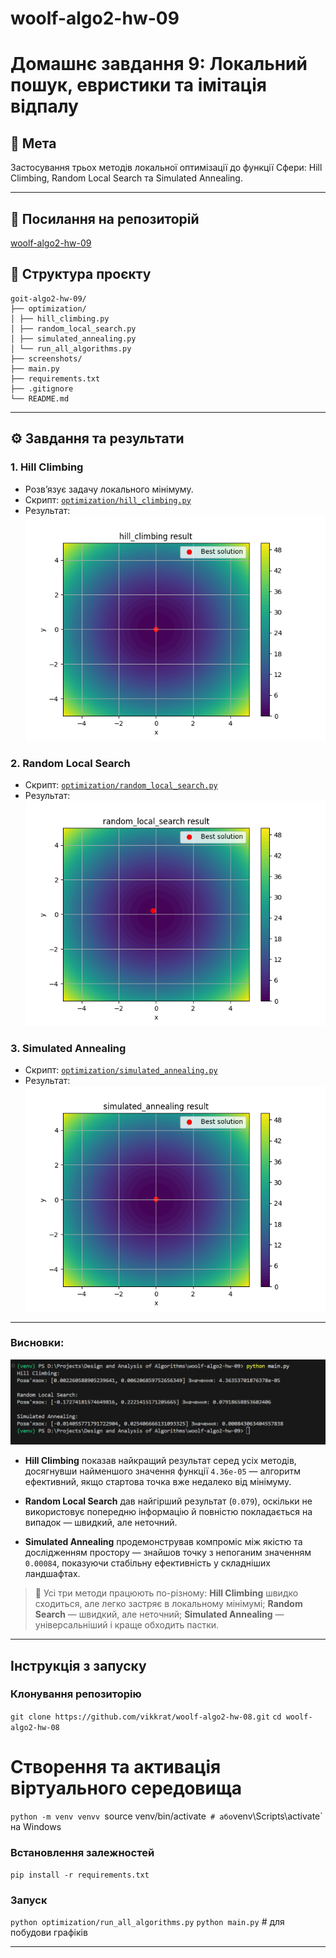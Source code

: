 # woolf-algo2-hw-09

# Домашнє завдання 9: Локальний пошук, евристики та імітація відпалу

## 🎯 Мета
Застосування трьох методів локальної оптимізації до функції Сфери: Hill Climbing, Random Local Search та Simulated Annealing.

---

## 🔗 Посилання на репозиторій
[woolf-algo2-hw-09](https://github.com/vikkrat/woolf-algo2-hw-09)

## 📁 Структура проєкту

```
goit-algo2-hw-09/
├── optimization/
│ ├── hill_climbing.py
│ ├── random_local_search.py
│ ├── simulated_annealing.py
│ └── run_all_algorithms.py
├── screenshots/
├── main.py
├── requirements.txt
├── .gitignore
└── README.md

```

---

## ⚙️ Завдання та результати

### 1. Hill Climbing

- Розв’язує задачу локального мінімуму.
- Скрипт: [`optimization/hill_climbing.py`](optimization/hill_climbing.py)
- Результат:
![hill_climbing_result](./screenshots/hill_climbing_result.png)

### 2. Random Local Search

- Скрипт: [`optimization/random_local_search.py`](optimization/random_local_search.py)
- Результат:
![random_local_search_result](./screenshots/random_local_search_result.png)

### 3. Simulated Annealing

- Скрипт: [`optimization/simulated_annealing.py`](optimization/simulated_annealing.py)
- Результат:
![simulated_annealing_result](./screenshots/simulated_annealing_result.png)

---

### Висновки:

![optimization_all_algorithms](./screenshots/optimization_all_algorithms.png)

- **Hill Climbing** показав найкращий результат серед усіх методів, досягнувши найменшого значення функції `4.36e-05` — алгоритм ефективний, якщо стартова точка вже недалеко від мінімуму.

- **Random Local Search** дав найгірший результат (`0.079`), оскільки не використовує попередню інформацію й повністю покладається на випадок — швидкий, але неточний.

- **Simulated Annealing** продемонстрував компроміс між якістю та дослідженням простору — знайшов точку з непоганим значенням `0.00084`, показуючи стабільну ефективність у складніших ландшафтах.

> 📌 Усі три методи працюють по-різному: **Hill Climbing** швидко сходиться, але легко застряє в локальному мінімумі; **Random Search** — швидкий, але неточний; **Simulated Annealing** — універсальніший і краще обходить пастки.

---

## Інструкція з запуску

### Клонування репозиторію
`git clone https://github.com/vikkrat/woolf-algo2-hw-08.git`
`cd woolf-algo2-hw-08`

# Створення та активація віртуального середовища
`python -m venv venvv
`source venv/bin/activate`  # або `venv\Scripts\activate` на Windows

### Встановлення залежностей
`pip install -r requirements.txt`

### Запуск 
`python optimization/run_all_algorithms.py`
`python main.py` # для побудови графіків

---
